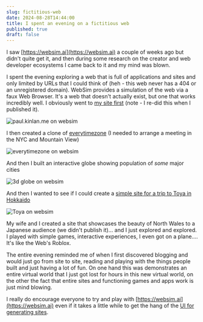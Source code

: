 ```yaml
---
slug: fictitious-web
date: 2024-08-28T14:44:00
title: I spent an evening on a fictitious web
published: true
draft: false
---
```


I saw [https://websim.ai](https://websim.ai) a couple of weeks ago but didn\'t quite get it, and then during some research on the creator and web developer ecosystems I came back to it and my mind was blown.

I spent the evening exploring a web that is full of applications and sites and only limited by URLs that I could think of (heh - this web never has a 404 or an unregistered domain). WebSim provides a simulation of the web via a faux Web Browser. It\'s a web that doesn\'t actually exist, but one that works incredibly well. I obviously went to [my site first](https://websim.ai/@paul_kinlan/paul-kinlan-s-blog) (note - I re-did this when I published it).

![paul.kinlan.me on websim](/images/websim-paulkinlan-me.png)

I then created a clone of [everytimezone](https://websim.ai/@paul_kinlan/everytimezone-com) (I needed to arrange a meeting in the NYC and Mountain View)

![everytimezone on websim](/images/websim-everytimezone.png)

And then I built an interactive globe showing population of *some* major cities

![3d globe on websim](/images/websim-globe.png)

And then I wanted to see if I could create a [simple site for a trip to Toya in Hokkaido](https://websim.ai/@paul_kinlan/discover-toya-a-cultural-journey-in-hokkaido)

![Toya on websim](/images/websim-hokkaido.png)

My wife and I created a site that showcases the beauty of North Wales to a Japanese audience (we didn\'t publish it)... and I just explored and explored. I played with simple games, interactive experiences, I even got on a plane.... It's like the Web's Roblox.

The entire evening reminded me of when I first discovered blogging and would just go from site to site, reading and playing with the things people built and just having a lot of fun. On one hand this was demonstrates an entire virtual world that I just got lost for hours in this new virtual world, on the other the fact that entire sites and functioning games and apps work is just mind blowing.

I really do encourage everyone to try and play with [https://websim.ai](https://websim.ai) even if it takes a little while to get the hang of the [UI for generating sites](https://websim.ai/@katwinter/websim-ui-guide). 
